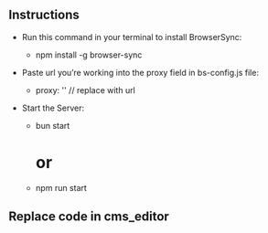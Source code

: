 Instructions
------------
- Run this command in your terminal to install BrowserSync:
    - npm install -g browser-sync

- Paste url you’re working into the proxy field in bs-config.js file:
    - proxy: '' // replace with url

- Start the Server:
    - bun start
        # or
    - npm run start


Replace code in cms_editor
- 
